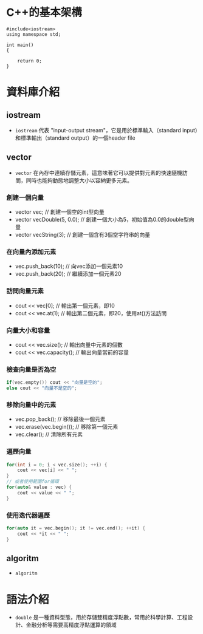 # C++的基本架構

```cpp=
#include<iostream>
using namespace std;

int main()
{
    
    return 0;
}
```

# 資料庫介紹
## iostream
+ `iostream` 代表 "input-output stream"，它是用於標準輸入（standard input）和標準輸出（standard output）的一個header file
## vector
+ `vector` 在內存中連續存儲元素，這意味著它可以提供對元素的快速隨機訪問，同時也能夠動態地調整大小以容納更多元素。

### 創建一個向量
+ vector<int> vec; // 創建一個空的int型向量
+ vector<double> vecDouble(5, 0.0); // 創建一個大小為5，初始值為0.0的double型向量
+ vector<string> vecString(3); // 創建一個含有3個空字符串的向量
### 在向量內添加元素
+ vec.push_back(10); // 向vec添加一個元素10
+ vec.push_back(20); // 繼續添加一個元素20

### 訪問向量元素
+ cout << vec[0]; // 輸出第一個元素，即10
+ cout << vec.at(1); // 輸出第二個元素，即20，使用at()方法訪問
### 向量大小和容量
+ cout << vec.size(); // 輸出向量中元素的個數
+ cout << vec.capacity(); // 輸出向量當前的容量
### 檢查向量是否為空
```cpp
if(vec.empty()) cout << "向量是空的";
else cout << "向量不是空的";
```
### 移除向量中的元素
+ vec.pop_back(); // 移除最後一個元素
+ vec.erase(vec.begin()); // 移除第一個元素
+ vec.clear(); // 清除所有元素
### 遍歷向量
```cpp
for(int i = 0; i < vec.size(); ++i) {
    cout << vec[i] << " ";
}
// 或者使用範圍for循環
for(auto& value : vec) {
    cout << value << " ";
}
```
### 使用迭代器遍歷
```cpp
for(auto it = vec.begin(); it != vec.end(); ++it) {
    cout << *it << " ";
}

```
## algoritm
+ `algoritm` 

# 語法介紹
+ `double` 是一種資料型態，用於存儲雙精度浮點數，常用於科學計算、工程設計、金融分析等需要高精度浮點運算的領域

